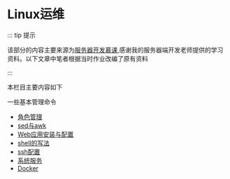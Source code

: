 # Linux运维

::: tip 提示

该部分的内容主要来源为[服务器开发慕课](https://mooc.hznu.edu.cn/#/mooc/Server),感谢我的服务器端开发老师提供的学习资料。以下文章中笔者根据当时作业改编了原有资料

:::

本栏目主要内容如下

一些基本管理命令

- [角色管理](#)
- [sed与awk](#)
- [Web应用安装与配置](#)
- [shell的写法]()
- [ssh配置](ssh.md)
- [系统服务](system-service.md)
- [Docker](#)



